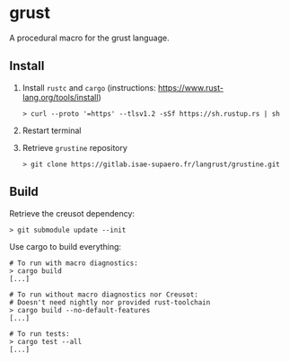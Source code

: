 # grust

A procedural macro for the grust language.

## Install

1. Install `rustc` and `cargo` (instructions: https://www.rust-lang.org/tools/install)

    ```text
    > curl --proto '=https' --tlsv1.2 -sSf https://sh.rustup.rs | sh
    ```

2. Restart terminal
3. Retrieve `grustine` repository

    ```text
    > git clone https://gitlab.isae-supaero.fr/langrust/grustine.git
    ```

## Build

Retrieve the creusot dependency:

```text
> git submodule update --init
```

Use cargo to build everything:

```text
# To run with macro diagnostics:
> cargo build
[...]

# To run without macro diagnostics nor Creusot:
# Doesn't need nightly nor provided rust-toolchain
> cargo build --no-default-features
[...]

# To run tests:
> cargo test --all
[...]
```
